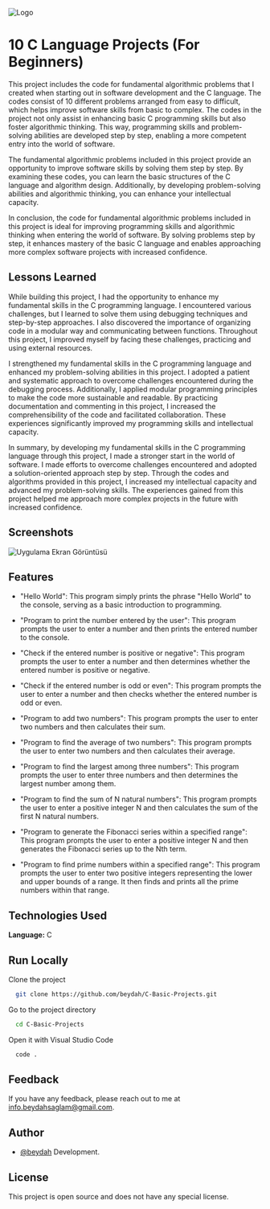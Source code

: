 
![Logo](https://raw.githubusercontent.com/beydah/images/main/images/BeydahGithubProjectBanner.gif)

    
# 10 C Language Projects (For Beginners)


This project includes the code for fundamental algorithmic problems that I created when starting out in software development and the C language. The codes consist of 10 different problems arranged from easy to difficult, which helps improve software skills from basic to complex. The codes in the project not only assist in enhancing basic C programming skills but also foster algorithmic thinking. This way, programming skills and problem-solving abilities are developed step by step, enabling a more competent entry into the world of software.

The fundamental algorithmic problems included in this project provide an opportunity to improve software skills by solving them step by step. By examining these codes, you can learn the basic structures of the C language and algorithm design. Additionally, by developing problem-solving abilities and algorithmic thinking, you can enhance your intellectual capacity.

In conclusion, the code for fundamental algorithmic problems included in this project is ideal for improving programming skills and algorithmic thinking when entering the world of software. By solving problems step by step, it enhances mastery of the basic C language and enables approaching more complex software projects with increased confidence.

## Lessons Learned

While building this project, I had the opportunity to enhance my fundamental skills in the C programming language. I encountered various challenges, but I learned to solve them using debugging techniques and step-by-step approaches. I also discovered the importance of organizing code in a modular way and communicating between functions. Throughout this project, I improved myself by facing these challenges, practicing and using external resources.

I strengthened my fundamental skills in the C programming language and enhanced my problem-solving abilities in this project. I adopted a patient and systematic approach to overcome challenges encountered during the debugging process. Additionally, I applied modular programming principles to make the code more sustainable and readable. By practicing documentation and commenting in this project, I increased the comprehensibility of the code and facilitated collaboration. These experiences significantly improved my programming skills and intellectual capacity.

In summary, by developing my fundamental skills in the C programming language through this project, I made a stronger start in the world of software. I made efforts to overcome challenges encountered and adopted a solution-oriented approach step by step. Through the codes and algorithms provided in this project, I increased my intellectual capacity and advanced my problem-solving skills. The experiences gained from this project helped me approach more complex projects in the future with increased confidence.

  
## Screenshots

![Uygulama Ekran Görüntüsü](https://raw.githubusercontent.com/beydah/images/main/images/BeydahGithubProjectScreen.gif)

  
## Features

- "Hello World": This program simply prints the phrase "Hello World" to the console, serving as a basic introduction to programming.

- "Program to print the number entered by the user": This program prompts the user to enter a number and then prints the entered number to the console.

- "Check if the entered number is positive or negative": This program prompts the user to enter a number and then determines whether the entered number is positive or negative.

- "Check if the entered number is odd or even": This program prompts the user to enter a number and then checks whether the entered number is odd or even.

- "Program to add two numbers": This program prompts the user to enter two numbers and then calculates their sum.

- "Program to find the average of two numbers": This program prompts the user to enter two numbers and then calculates their average.

- "Program to find the largest among three numbers": This program prompts the user to enter three numbers and then determines the largest number among them.

- "Program to find the sum of N natural numbers": This program prompts the user to enter a positive integer N and then calculates the sum of the first N natural numbers.

- "Program to generate the Fibonacci series within a specified range": This program prompts the user to enter a positive integer N and then generates the Fibonacci series up to the Nth term.

- "Program to find prime numbers within a specified range": This program prompts the user to enter two positive integers representing the lower and upper bounds of a range. It then finds and prints all the prime numbers within that range.

  
## Technologies Used

**Language:** C

  
## Run Locally

Clone the project

```bash
  git clone https://github.com/beydah/C-Basic-Projects.git
```

Go to the project directory

```bash
  cd C-Basic-Projects
```

Open it with Visual Studio Code

```bash
  code .
```
  
## Feedback

If you have any feedback, please reach out to me at info.beydahsaglam@gmail.com.

  
## Author

- [@beydah](https://github.com/beydah) Development.

  
## License

This project is open source and does not have any special license.
